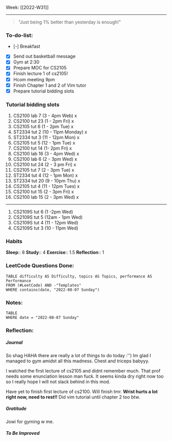 Week: [[2022-W31]]
- - -
> "Just being 1% better than yesterday is enough!"

### To-do-list:
- [-] Breakfast
- [x] Send out basketball message
- [x] Gym at 2:30
- [x] Prepare MOC for CS2105
- [x] Finish lecture 1 of cs2105!
- [x] Hcom meeting 9pm
- [x] Finish Chapter 1 and 2 of Vim tutor
- [x] Prepare tutorial bidding slots

### Tutorial bidding slots
1. CS2100 lab 7 (3 - 4pm Web) x
2. CS2100 tut 23 (1 - 2pm Fri) x
3. CS2105 tut 6 (1 - 2pm Tue) x
4. ST2334 tut 2 (10 - 11pm Monday) x
5. ST2334 tut 3 (11 - 12pm Mon) x
6. CS2105 tut 5 (12 - 1pm Tue) x
7. CS2100 tut 14 (1- 2pm Fri) x
8. CS2100 lab 16 (3 - 4pm Wed) x
9. CS2100 lab 6 (2 - 3pm Wed) x
10. CS2100 tut 24 (2 - 3 pm Fri) x
11. CS2105 tut 7 (2 - 3pm Tue) x
12. ST2334 tut 4 (12 - 1pm Mon) x
13. ST2334 tut 20 (9 - 10pm Thu) x
14. CS2105 tut 4 (11 - 12pm Tues) x
15. CS2100 tut 15 (2 - 3pm Fri) x
16. CS2100 lab 15 (2 - 3pm Wed) x
---
1. CS2109S tut 6 (1 -2pm Wed) 
2. CS2109S tut 5 (12am - 1pm Wed) 
3. CS2109S tut 4 (11 - 12pm Wed) 
4. CS2109S tut 3 (10 - 11pm Wed)


### Habits
**Sleep**:: 8
**Study**:: 4
**Exercise**:: 1.5
**Reflection**:: 1

### LeetCode Questions Done:
```dataview
TABLE difficulty AS Difficulty, topics AS Topics, performance AS Performance
FROM (#LeetCode) AND -"Templates"
WHERE contains(date, "2022-08-07 Sunday") 
```

### Notes:
```dataview
TABLE
WHERE date = "2022-08-07 Sunday"
```

### Reflection:
##### Journal
So shag HAHA there are really a lot of things to do today :'') Im glad I managed to gym amidst all this madness. Chest and triceps babyyy.

I watched the first lecture of cs2105 and didnt remember much. That prof needs some enunciation lesson man fuck. It seems kinda dry right now too so I really hope I will not slack behind in this mod.

Have yet to finish first lecture of cs2100. Will finish tmr. **Wrist hurts a lot right now, need to rest!!** Did vim tutorial until chapter 2 too btw.

##### Gratitude
Jowi for gyming w me.

##### To Be Improved